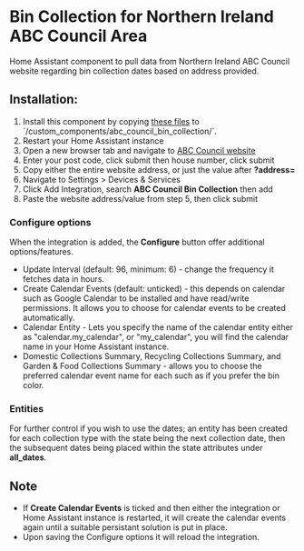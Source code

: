 # Bin Collection for Northern Ireland ABC Council Area

Home Assistant component to pull data from Northern Ireland ABC Council website regarding bin collection dates based on address provided.

## Installation:

1. Install this component by copying [these files]([https://github.com/custom-components/sensor.sonarr_upcoming_media/tree/master/custom_components/sonarr_upcoming_media](https://github.com/jordanhinks/abc_council_bin_collection/tree/main/custom_components/abc_council_bin_collection)) to `/custom_components/abc_council_bin_collection/`.
2. Restart your Home Assistant instance
3. Open a new browser tab and navigate to [ABC Council website](https://www.armaghbanbridgecraigavon.gov.uk/resident/when-is-my-bin-day/)
4. Enter your post code, click submit then house number, click submit
5. Copy either the entire website address, or just the value after **?address=**
6. Navigate to Settings > Devices & Services
7. Click Add Integration, search **ABC Council Bin Collection** then add
8. Paste the website address/value from step 5, then click submit

### Configure options

When the integration is added, the **Configure** button offer additional options/features.

- Update Interval (default: 96, minimum: 6) - change the frequency it fetches data in hours.
- Create Calendar Events (default: unticked) - this depends on calendar such as Google Calendar to be installed and have read/write permissions. It allows you to choose for calendar events to be created automatically.
- Calendar Entity - Lets you specify the name of the calendar entity either as "calendar.my_calendar", or "my_calendar", you will find the calendar name in your Home Assistant instance.
- Domestic Collections Summary, Recycling Collections Summary, and Garden & Food Collections Summary - allows you to choose the preferred calendar event name for each such as if you prefer the bin color.

### Entities

For further control if you wish to use the dates; an entity has been created for each collection type with the state being the next collection date, then the subsequent dates being placed within the state attributes under **all_dates**.

## Note

- If **Create Calendar Events** is ticked and then either the integration or Home Assistant instance is restarted, it will create the calendar events again until a suitable persistant solution is put in place.
- Upon saving the Configure options it will reload the integration.
